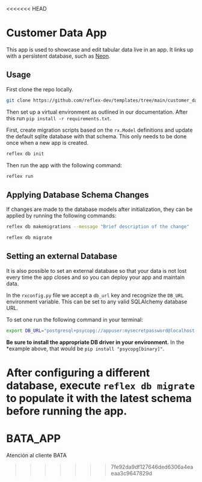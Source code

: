 <<<<<<< HEAD
# Customer Data App

This app is used to showcase and edit tabular data live in an app. It links up with a persistent database, such as [Neon](https://neon.tech). 

## Usage 

First clone the repo locally.
```bash
git clone https://github.com/reflex-dev/templates/tree/main/customer_data_app
```
Then set up a virtual environment as outlined in our documentation. After this run `pip install -r requirements.txt`.

First, create migration scripts based on the `rx.Model` definitions and update
the default sqlite database with that schema. This only needs to be done once
when a new app is created.

```bash
reflex db init
```

Then run the app with the following command:

```bash
reflex run
```

## Applying Database Schema Changes

If changes are made to the database models after initialization, they can be
applied by running the following commands:

```bash
reflex db makemigrations --message "Brief description of the change"
```

```bash
reflex db migrate
```

## Setting an external Database

It is also possible to set an external database so that your data is not lost every time the app closes and so you can deploy your app and maintain data. 

In the `rxconfig.py` file we accept a `db_url` key and recognize the `DB_URL`
environment variable. This can be set to any valid SQLAlchemy database URL.

To set one run the following command in your terminal:

```bash
export DB_URL="postgresql+psycopg://appuser:mysecretpassword@localhost:5432/mydatabase"
```

**Be sure to install the appropriate DB driver in your environment.** In the
*example above, that would be `pip install "psycopg[binary]"`.

After configuring a different database, execute `reflex db migrate` to populate
it with the latest schema before running the app.
=======
# BATA_APP
Atención al cliente BATA
>>>>>>> 7fe92da9df127646ded6306a4eaeaa3c9647829d
